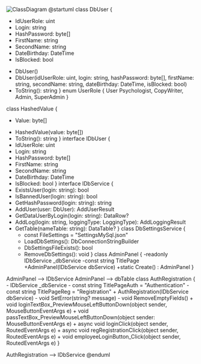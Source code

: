 ![ClassDiagram](https://user-images.githubusercontent.com/119236151/232856755-67ca6ed0-893e-4418-a79e-e92121324541.png)
@startuml
class DbUser {
  - IdUserRole: uint
  - Login: string
  - HashPassword: byte[]
  - FirstName: string
  - SecondName: string
  - DateBirthday: DateTime
  - IsBlocked: bool

  + DbUser()
  + DbUser(idUserRole: uint, login: string, hashPassword: byte[], firstName: string, secondName: string, dateBirthday: DateTime, isBlocked: bool)
  + ToString(): string
}
enum UserRole {
   User
    Psychologist,
    CopyWriter,
    Admin,
    SuperAdmin
}

class HashedValue {
  - Value: byte[]

  + HashedValue(value: byte[])
  + ToString(): string
}
interface IDbUser {
  + IdUserRole: uint
  + Login: string
  + HashPassword: byte[]
  + FirstName: string
  + SecondName: string
  + DateBirthday: DateTime
  + IsBlocked: bool
}
interface IDbService {
  + ExistsUser(login: string): bool
  + IsBannedUser(login: string): bool
  + GetHashPassword(login: string): string
  + AddUser(user: DbUser): AddUserResult
  + GetDataUserByLogin(login: string): DataRow?
  + AddLog(login: string, loggingType: LoggingType): AddLoggingResult
  + GetTable(nameTable: string): DataTable?
}
class DbSettingsService {
    - const FileSettings = "SettingsMySql.json"
    + LoadDbSettings(): DbConnectionStringBuilder
    + DbSettingsFileExists(): bool
    + RemoveDbSettings(): void
}
class AdminPanel {
-readonly IDbService _dbService
-const string TitlePage
+AdminPanel(IDbService dbService)
+static Create() : AdminPanel
}

AdminPanel --> IDbService
AdminPanel --> dbTable
class AuthRegistration {
    - IDbService _dbService
    - const string TitlePageAuth = "Authentication"
    - const string TitlePageReg = "Registration"
    + AuthRegistration(IDbService dbService)
    - void SetError(string? message)
    - void RemoveEmptyFields()
    + void loginTextBox_PreviewMouseLeftButtonDown(object sender, MouseButtonEventArgs e)
    + void passTextBox_PreviewMouseLeftButtonDown(object sender: MouseButtonEventArgs e)
    + async void loginClick(object sender, RoutedEventArgs e)
    + async void regRegistrationClick(object sender, RoutedEventArgs e)
    + void employeeLoginButton_Click(object sender, RoutedEventArgs e)
}

AuthRegistration --> IDbService
@enduml
